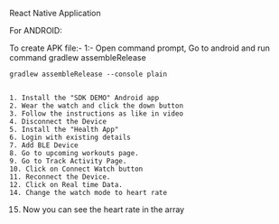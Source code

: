 React Native Application

For ANDROID:

To create APK file:-
	1:- Open command prompt, Go to android and run command gradlew assembleRelease

	gradlew assembleRelease --console plain


	1. Install the "SDK DEMO" Android app
	2. Wear the watch and click the down button
	3. Follow the instructions as like in video
	4. Disconnect the Device
	5. Install the "Health App"
	6. Login with existing details
	7. Add BLE Device
	8. Go to upcoming workouts page.
	9. Go to Track Activity Page.
	10. Click on Connect Watch button
	11. Reconnect the Device.
	12. Click on Real time Data.
	14. Change the watch mode to heart rate
  15. Now you can see the heart rate in the array
